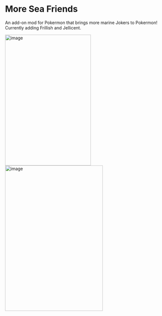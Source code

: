 # More Sea Friends

An add-on mod for Pokermon that brings more marine Jokers to Pokermon!
Currently adding Frillish and Jellicent.

<p>
  <img width="281" height="427" valign="top" alt="image" src="https://github.com/user-attachments/assets/3c68873d-d1c1-4b41-8e81-313e0c7d4b21" />
  <img width="320" height="475" valign="top" alt="image" src="https://github.com/user-attachments/assets/86456784-38e1-483d-84ad-95544b8c0455" />
</p>

